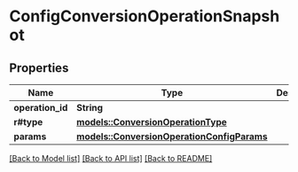 # ConfigConversionOperationSnapshot

## Properties

Name | Type | Description | Notes
------------ | ------------- | ------------- | -------------
**operation_id** | **String** |  | 
**r#type** | [**models::ConversionOperationType**](ConversionOperationType.md) |  | 
**params** | [**models::ConversionOperationConfigParams**](ConversionOperationConfigParams.md) |  | 

[[Back to Model list]](../README.md#documentation-for-models) [[Back to API list]](../README.md#documentation-for-api-endpoints) [[Back to README]](../README.md)


